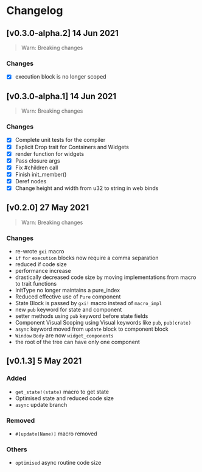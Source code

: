 # Changelog

## [v0.3.0-alpha.2] 14 Jun 2021

> Warn: Breaking changes

### Changes

- [X] execution block is no longer scoped

## [v0.3.0-alpha.1] 14 Jun 2021

> Warn: Breaking changes

### Changes

- [X] Complete unit tests for the compiler
- [X] Explicit Drop trait for Containers and Widgets
- [X] render function for widgets
- [X] Pass closure args
- [X] Fix #children call
- [X] Finish init_member()
- [X] Deref nodes
- [X] Change height and width from u32 to string in web binds

## [v0.2.0] 27 May 2021

> Warn: Breaking changes

### Changes

- re-wrote `gxi` macro
- `if` `for` `execution` blocks now require a comma separation
- reduced if code size
- performance increase
- drastically decreased code size by moving implementations from macro
to trait functions
- InitType no longer maintains a pure_index
- Reduced effective use of `Pure` component
- State Block is passed by `gxi!` macro instead of `macro_impl`
- new `pub` keyword for state and component
- setter methods using `pub` keyword before state fields
- Component Visual Scoping using Visual keywords like `pub`, `pub(crate)`
- `async` keyword moved from `update` block to component block
- `Window` `Body` are now `widget_components`
- the root of the tree can have only one component

## [v0.1.3] 5 May 2021

### Added
- `get_state!(state)` macro to get state
- Optimised state and reduced code size
- `async` update branch

### Removed
- `#[update(Name)]` macro removed

### Others
- `optimised` async routine code size
